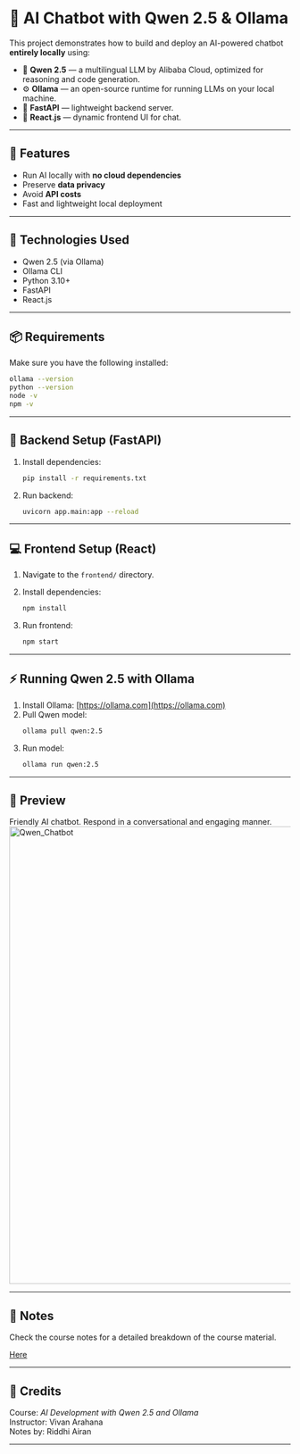 
# 🤖 AI Chatbot with Qwen 2.5 & Ollama

This project demonstrates how to build and deploy an AI-powered chatbot **entirely locally** using:
- 🧠 **Qwen 2.5** — a multilingual LLM by Alibaba Cloud, optimized for reasoning and code generation.
- ⚙️ **Ollama** — an open-source runtime for running LLMs on your local machine.
- 🔧 **FastAPI** — lightweight backend server.
- 💬 **React.js** — dynamic frontend UI for chat.

---

## 🚀 Features

- Run AI locally with **no cloud dependencies**
- Preserve **data privacy**
- Avoid **API costs**
- Fast and lightweight local deployment

---

## 🧰 Technologies Used

- Qwen 2.5 (via Ollama)
- Ollama CLI
- Python 3.10+
- FastAPI
- React.js

---

## 📦 Requirements

Make sure you have the following installed:

```bash
ollama --version
python --version
node -v
npm -v
```

---

## 🔧 Backend Setup (FastAPI)

1. Install dependencies:
    ```bash
    pip install -r requirements.txt
    ```

2. Run backend:
    ```bash
    uvicorn app.main:app --reload
    ```

---

## 💻 Frontend Setup (React)

1. Navigate to the `frontend/` directory.
2. Install dependencies:
    ```bash
    npm install
    ```

3. Run frontend:
    ```bash
    npm start
    ```

---

## ⚡ Running Qwen 2.5 with Ollama

1. Install Ollama: [https://ollama.com](https://ollama.com)
2. Pull Qwen model:
    ```bash
    ollama pull qwen:2.5
    ```
3. Run model:
    ```bash
    ollama run qwen:2.5
    ```

---
## 📸 Preview
Friendly AI chatbot. Respond in a conversational and engaging manner.
<img width="820" alt="Qwen_Chatbot" src="https://github.com/user-attachments/assets/857da556-7753-4c58-98b0-0c82afeb5cb7" />


---

## 📎 Notes

Check the course notes for a detailed breakdown of the course material.

[Here](https://github.com/RiddhiAiran/AI-Chatbot-qwen2.5/blob/main/Notes.pdf)

---

## 🧠 Credits

Course: *AI Development with Qwen 2.5 and Ollama*  
Instructor: Vivan Arahana  
Notes by: Riddhi Airan

---

